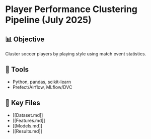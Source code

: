 # Player Performance Clustering Pipeline (July 2025)

## 📊 Objective
Cluster soccer players by playing style using match event statistics.

## 🧰 Tools
- Python, pandas, scikit-learn
- Prefect/Airflow, MLflow/DVC

## 🔗 Key Files
- [[Dataset.md]]
- [[Features.md]]
- [[Models.md]]
- [[Results.md]]
